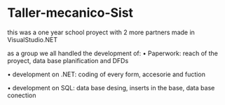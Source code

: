 # Taller-mecanico-Sist

this was a one year school proyect with 2 more partners made in VisualStudio.NET

as a group we all handled the development of:
• Paperwork: reach of the proyect, data base planification and DFDs 

• development on .NET: coding of every form, accesorie and fuction

• development on SQL: data base desing, inserts in the base, data base conection
